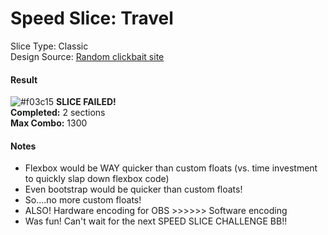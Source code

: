 # Speed Slice: Travel
Slice Type: Classic  
Design Source: [Random clickbait site](http://www.bestpsdfreebies.com/freebie/travel-free-psd-template/)  

#### Result
![#f03c15](https://placehold.it/15/f03c15/000000?text=+) **SLICE FAILED!**  
**Completed:** 2 sections  
**Max Combo:** 1300  

#### Notes
- Flexbox would be WAY quicker than custom floats (vs. time investment to quickly slap down flexbox code)
- Even bootstrap would be quicker than custom floats!
- So....no more custom floats!
- ALSO! Hardware encoding for OBS >>>>>> Software encoding
- Was fun! Can't wait for the next SPEED SLICE CHALLENGE BB!!
